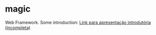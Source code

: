 magic
=====

Web Framework. Some introduction:
<a href='http://slid.es/gabrielfelipe/magic'> Link para apresentação introdutória (incompleta)</a>
